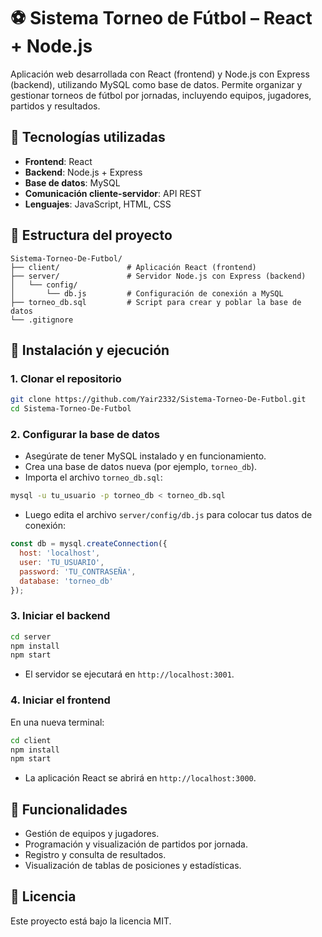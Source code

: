 
# ⚽ Sistema Torneo de Fútbol – React + Node.js

Aplicación web desarrollada con React (frontend) y Node.js con Express (backend), utilizando MySQL como base de datos. Permite organizar y gestionar torneos de fútbol por jornadas, incluyendo equipos, jugadores, partidos y resultados.

## 🧩 Tecnologías utilizadas

- **Frontend**: React
- **Backend**: Node.js + Express
- **Base de datos**: MySQL
- **Comunicación cliente-servidor**: API REST
- **Lenguajes**: JavaScript, HTML, CSS

## 📁 Estructura del proyecto

```
Sistema-Torneo-De-Futbol/
├── client/               # Aplicación React (frontend)
├── server/               # Servidor Node.js con Express (backend)
│   └── config/
│       └── db.js         # Configuración de conexión a MySQL
├── torneo_db.sql         # Script para crear y poblar la base de datos
└── .gitignore
```

## 🚀 Instalación y ejecución

### 1. Clonar el repositorio

```bash
git clone https://github.com/Yair2332/Sistema-Torneo-De-Futbol.git
cd Sistema-Torneo-De-Futbol
```

### 2. Configurar la base de datos

- Asegúrate de tener MySQL instalado y en funcionamiento.
- Crea una base de datos nueva (por ejemplo, `torneo_db`).
- Importa el archivo `torneo_db.sql`:

```bash
mysql -u tu_usuario -p torneo_db < torneo_db.sql
```

- Luego edita el archivo `server/config/db.js` para colocar tus datos de conexión:

```js
const db = mysql.createConnection({
  host: 'localhost',
  user: 'TU_USUARIO',
  password: 'TU_CONTRASEÑA',
  database: 'torneo_db'
});
```

### 3. Iniciar el backend

```bash
cd server
npm install
npm start
```

- El servidor se ejecutará en `http://localhost:3001`.

### 4. Iniciar el frontend

En una nueva terminal:

```bash
cd client
npm install
npm start
```

- La aplicación React se abrirá en `http://localhost:3000`.

## 🧪 Funcionalidades

- Gestión de equipos y jugadores.
- Programación y visualización de partidos por jornada.
- Registro y consulta de resultados.
- Visualización de tablas de posiciones y estadísticas.

## 📄 Licencia

Este proyecto está bajo la licencia MIT.

